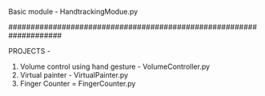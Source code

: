 Basic module - HandtrackingModue.py

####################################################################

PROJECTS -
1. Volume control using hand gesture - VolumeController.py
2. Virtual painter - VirtualPainter.py
3. Finger Counter = FingerCounter.py
